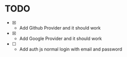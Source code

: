 # TODO

- [x] - Add Github Provider and it should work
- [x] - Add Google Provider and it should work
- [ ] - Add auth js normal login with email and password
